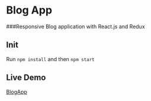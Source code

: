 # Blog App
###Responsive Blog application with React.js and Redux
## Init

Run `npm install` and then `npm start`

## Live Demo
[BlogApp](https://rawgit.com/gadi246/BlogApp/master/dist/index.html#/posts)

